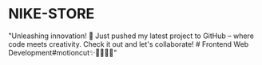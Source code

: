 # NIKE-STORE
"Unleashing innovation! 🚀 Just pushed my latest project to GitHub – where code meets creativity. Check it out and let's collaborate! # Frontend Web Development#motioncut✨👩‍💻👨‍💻"
